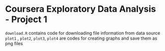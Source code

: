 # Coursera Exploratory Data Analysis - Project 1

`download.R` contains code for downloading file information from data source
`plot1` , `plot2`, `plot3`, `plot4` are codes for creating graphs and save them as png files

